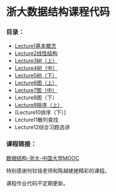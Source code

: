 # 浙大数据结构课程代码

### 目录：

- [Lecture1基本概念](https://github.com/ZQPei/DataStructure/tree/master/Lecture1%E5%9F%BA%E6%9C%AC%E6%A6%82%E5%BF%B5)
- [Lecture2线性结构](https://github.com/ZQPei/DataStructure/tree/master/Lecture2%E7%BA%BF%E6%80%A7%E7%BB%93%E6%9E%84)
- [Lecture3树（上）](https://github.com/ZQPei/DataStructure/tree/master/Lecture3%E6%A0%91%EF%BC%88%E4%B8%8A%EF%BC%89)
- [Lecture4树（中）](https://github.com/ZQPei/DataStructure/tree/master/Lecture4%E6%A0%91%EF%BC%88%E4%B8%AD%EF%BC%89)
- [Lecture5树（下）](https://github.com/ZQPei/DataStructure/tree/master/Lecture5%E6%A0%91%EF%BC%88%E4%B8%8B%EF%BC%89)
- [Lecture6图（上）](https://github.com/ZQPei/DataStructure/tree/master/Lecture6%E5%9B%BE%EF%BC%88%E4%B8%8A%EF%BC%89)
- [Lecture7图（中）](https://github.com/ZQPei/DataStructure/tree/master/Lecture7%E5%9B%BE%EF%BC%88%E4%B8%AD%EF%BC%89)
- Lecture8图（下）
- [Lecture9排序（上）](https://github.com/ZQPei/DataStructure/tree/master/Lecture9%E6%8E%92%E5%BA%8F%EF%BC%88%E4%B8%8A%EF%BC%89)
- [Lecture10排序（下）]
- Lecture11散列查找
- Lecture12综合习题选讲



### 课程链接：

[数据结构-浙大-中国大学MOOC](https://www.icourse163.org/course/ZJU-93001)

特别感谢何钦铭老师和陈越姥姥精彩的课程。

课程作业代码不定期更新。